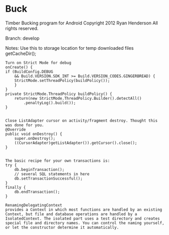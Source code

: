 Buck
============
Timber Bucking program for Android
Copyright 2012 Ryan Henderson All rights reserved.

Branch: develop

Notes:
	Use this to storage location for temp downloaded files
	getCacheDir();

		
	Turn on Strict Mode for debug
	onCreate() {
	if (BuildConfig.DEBUG
		&& Build.VERSION.SDK_INT >= Build.VERSION_CODES.GINGERBREAD) {
		StrictMode.setThreadPolicy(buildPolicy());
		}
	}
	private StrictMode.ThreadPolicy buildPolicy() {
		return(new StrictMode.ThreadPolicy.Builder().detectAll()
			.penaltyLog().build());
	}
	
	
	Close ListAdapter cursor on activity/fragment destroy. Thought this was done for you.
	@Override
	public void onDestroy() {
		super.onDestroy();
		((CursorAdapter)getListAdapter()).getCursor().close();
	}
	
	
	The basic recipe for your own transactions is:
	try {
		db.beginTransaction();
		// several SQL statements in here
		db.setTransactionSuccessful();
	}
	finally {
		db.endTransaction();
	}

	RenamingDelegatingContext 
	provides a Context in which most functions are handled by an existing Context, but file and database operations are handled by a IsolatedContext. The isolated part uses a test directory and creates special file and directory names. You can control the naming yourself, or let the constructor determine it automatically.

